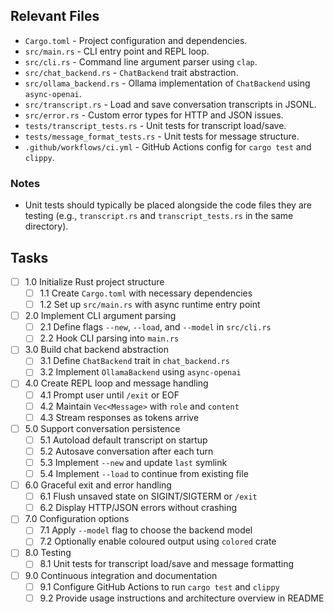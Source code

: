 ## Relevant Files

- `Cargo.toml` - Project configuration and dependencies.
- `src/main.rs` - CLI entry point and REPL loop.
- `src/cli.rs` - Command line argument parser using `clap`.
- `src/chat_backend.rs` - `ChatBackend` trait abstraction.
- `src/ollama_backend.rs` - Ollama implementation of `ChatBackend` using `async-openai`.
- `src/transcript.rs` - Load and save conversation transcripts in JSONL.
- `src/error.rs` - Custom error types for HTTP and JSON issues.
- `tests/transcript_tests.rs` - Unit tests for transcript load/save.
- `tests/message_format_tests.rs` - Unit tests for message structure.
- `.github/workflows/ci.yml` - GitHub Actions config for `cargo test` and `clippy`.

### Notes

- Unit tests should typically be placed alongside the code files they are testing (e.g., `transcript.rs` and `transcript_tests.rs` in the same directory).

## Tasks

- [ ] 1.0 Initialize Rust project structure
  - [ ] 1.1 Create `Cargo.toml` with necessary dependencies
  - [ ] 1.2 Set up `src/main.rs` with async runtime entry point
- [ ] 2.0 Implement CLI argument parsing
  - [ ] 2.1 Define flags `--new`, `--load`, and `--model` in `src/cli.rs`
  - [ ] 2.2 Hook CLI parsing into `main.rs`
- [ ] 3.0 Build chat backend abstraction
  - [ ] 3.1 Define `ChatBackend` trait in `chat_backend.rs`
  - [ ] 3.2 Implement `OllamaBackend` using `async-openai`
- [ ] 4.0 Create REPL loop and message handling
  - [ ] 4.1 Prompt user until `/exit` or EOF
  - [ ] 4.2 Maintain `Vec<Message>` with `role` and `content`
  - [ ] 4.3 Stream responses as tokens arrive
- [ ] 5.0 Support conversation persistence
  - [ ] 5.1 Autoload default transcript on startup
  - [ ] 5.2 Autosave conversation after each turn
  - [ ] 5.3 Implement `--new` and update `last` symlink
  - [ ] 5.4 Implement `--load` to continue from existing file
- [ ] 6.0 Graceful exit and error handling
  - [ ] 6.1 Flush unsaved state on SIGINT/SIGTERM or `/exit`
  - [ ] 6.2 Display HTTP/JSON errors without crashing
- [ ] 7.0 Configuration options
  - [ ] 7.1 Apply `--model` flag to choose the backend model
  - [ ] 7.2 Optionally enable coloured output using `colored` crate
- [ ] 8.0 Testing
  - [ ] 8.1 Unit tests for transcript load/save and message formatting
- [ ] 9.0 Continuous integration and documentation
  - [ ] 9.1 Configure GitHub Actions to run `cargo test` and `clippy`
  - [ ] 9.2 Provide usage instructions and architecture overview in README
